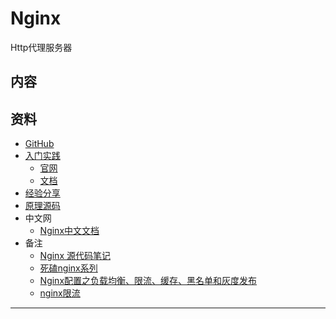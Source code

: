 #   Nginx

Http代理服务器

##  内容

##  资料

-   [GitHub]()
-   [入门实践](action/README.md)
    -   [官网](http://nginx.org/)
    -   [文档](http://nginx.org/en/docs/)
-   [经验分享](experience/REAMDE.md)
-   [原理源码](source/README.md)
-   中文网
    -   [Nginx中文文档](http://www.nginx.cn/doc/)
-   备注
    -   [Nginx 源代码笔记](https://ialloc.org/categories.html)
    -   [死磕nginx系列](https://www.cnblogs.com/biglittleant/p/8979966.html)
    -   [Nginx配置之负载均衡、限流、缓存、黑名单和灰度发布](https://www.cnblogs.com/devinzhang/p/7735397.html)
    -   [nginx限流](https://blog.csdn.net/qq_28710983/article/details/80923097)

----

